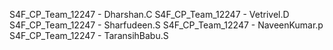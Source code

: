 S4F_CP_Team_12247 - Dharshan.C
S4F_CP_Team_12247 - Vetrivel.D
S4F_CP_Team_12247 - Sharfudeen.S
S4F_CP_Team_12247 - NaveenKumar.p
S4F_CP_Team_12247 - TaransihBabu.S
